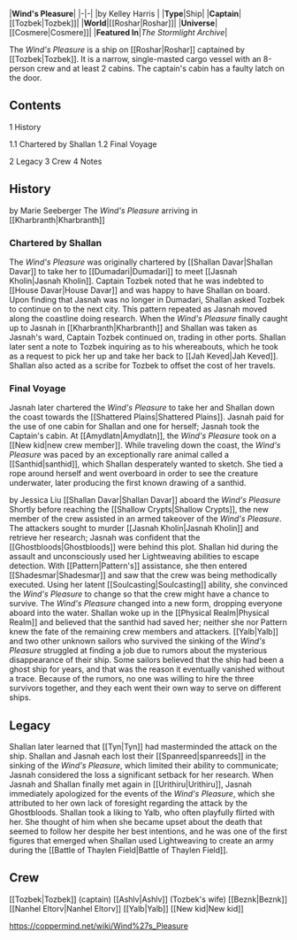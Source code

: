 |**Wind's Pleasure**|
|-|-|
|by  Kelley Harris |
|**Type**|Ship|
|**Captain**|[[Tozbek\|Tozbek]]|
|**World**|[[Roshar\|Roshar]]|
|**Universe**|[[Cosmere\|Cosmere]]|
|**Featured In**|*The Stormlight Archive*|

The *Wind's Pleasure* is a ship on [[Roshar\|Roshar]] captained by [[Tozbek\|Tozbek]].
It is a narrow, single-masted cargo vessel with an 8-person crew and at least 2 cabins. The captain's cabin has a faulty latch on the door.

## Contents

1 History

1.1 Chartered by Shallan
1.2 Final Voyage


2 Legacy
3 Crew
4 Notes


## History
 by  Marie Seeberger  The *Wind's Pleasure* arriving in [[Kharbranth\|Kharbranth]]
### Chartered by Shallan
The *Wind's Pleasure* was originally chartered by [[Shallan Davar\|Shallan Davar]] to take her to [[Dumadari\|Dumadari]] to meet [[Jasnah Kholin\|Jasnah Kholin]]. Captain Tozbek noted that he was indebted to [[House Davar\|House Davar]] and was happy to have Shallan on board. Upon finding that Jasnah was no longer in Dumadari, Shallan asked Tozbek to continue on to the next city. This pattern repeated as Jasnah moved along the coastline doing research. When the *Wind's Pleasure* finally caught up to Jasnah in [[Kharbranth\|Kharbranth]] and Shallan was taken as Jasnah's ward, Captain Tozbek continued on, trading in other ports. Shallan later sent a note to Tozbek inquiring as to his whereabouts, which he took as a request to pick her up and take her back to [[Jah Keved\|Jah Keved]]. Shallan also acted as a scribe for Tozbek to offset the cost of her travels.

### Final Voyage
Jasnah later chartered the *Wind's Pleasure* to take her and Shallan down the coast towards the [[Shattered Plains\|Shattered Plains]]. Jasnah paid for the use of one cabin for Shallan and one for herself; Jasnah took the Captain's cabin. At [[Amydlatn\|Amydlatn]], the *Wind's Pleasure* took on a [[New kid\|new crew member]]. While traveling down the coast, the *Wind's Pleasure* was paced by an exceptionally rare animal called a [[Santhid\|santhid]], which Shallan desperately wanted to sketch. She tied a rope around herself and went overboard in order to see the creature underwater, later producing the first known drawing of a santhid.

 by  Jessica Liu  [[Shallan Davar\|Shallan Davar]] aboard the *Wind's Pleasure*
Shortly before reaching the [[Shallow Crypts\|Shallow Crypts]], the new member of the crew assisted in an armed takeover of the *Wind's Pleasure*. The attackers sought to murder [[Jasnah Kholin\|Jasnah Kholin]] and retrieve her research; Jasnah was confident that the [[Ghostbloods\|Ghostbloods]] were behind this plot. Shallan hid during the assault and unconsciously used her Lightweaving abilities to escape detection. With [[Pattern\|Pattern's]] assistance, she then entered [[Shadesmar\|Shadesmar]] and saw that the crew was being methodically executed. Using her latent [[Soulcasting\|Soulcasting]] ability, she convinced the *Wind's Pleasure* to change so that the crew might have a chance to survive. The *Wind's Pleasure* changed into a new form, dropping everyone aboard into the water. Shallan woke up in the [[Physical Realm\|Physical Realm]] and believed that the santhid had saved her; neither she nor Pattern knew the fate of the remaining crew members and attackers.
[[Yalb\|Yalb]] and two other unknown sailors who survived the sinking of the *Wind's Pleasure* struggled at finding a job due to rumors about the mysterious disappearance of their ship. Some sailors believed that the ship had been a ghost ship for years, and that was the reason it eventually vanished without a trace. Because of the rumors, no one was willing to hire the three survivors together, and they each went their own way to serve on different ships.

## Legacy
Shallan later learned that [[Tyn\|Tyn]] had masterminded the attack on the ship.
Shallan and Jasnah each lost their [[Spanreed\|spanreeds]] in the sinking of the *Wind's Pleasure*, which limited their ability to communicate; Jasnah considered the loss a significant setback for her research. When Jasnah and Shallan finally met again in [[Urithiru\|Urithiru]], Jasnah immediately apologized for the events of the *Wind's Pleasure*, which she attributed to her own lack of foresight regarding the attack by the Ghostbloods.
Shallan took a liking to Yalb, who often playfully flirted with her. She thought of him when she became upset about the death that seemed to follow her despite her best intentions, and he was one of the first figures that emerged when Shallan used Lightweaving to create an army during the [[Battle of Thaylen Field\|Battle of Thaylen Field]].

## Crew
[[Tozbek\|Tozbek]] (captain)
[[Ashlv\|Ashlv]] (Tozbek's wife)
[[Beznk\|Beznk]]
[[Nanhel Eltorv\|Nanhel Eltorv]]
[[Yalb\|Yalb]]
[[New kid\|New kid]]


https://coppermind.net/wiki/Wind%27s_Pleasure